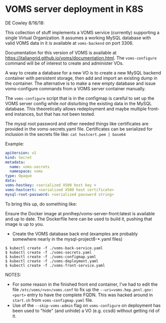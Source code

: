 # VOMS server deployment in K8S

DE Cowley 8/16/18:

This collection of stuff implements a VOMS service (currently) supporting a single Virtual Organization.  It assumes a working MySQL database with valid VOMS data in it is available at `voms-backend` on port 3306.  

Documentation for this version of VOMS is available at https://italiangrid.github.io/voms/documentation.html.  The `voms-configure` command will be of interest to create and administer VOs.

A way to create a database for a new VO is to create a new MySQL backend container with persistent storage, then add and import an existing dump in the container.  The alternative is to make a new empty database and issue voms-configure commands from a VOMS server container manually.

The `voms-configure` script that is in the configmap is careful to set up the VOMS server config while *not* disturbing the existing data in the MySQL database.  This theoretically allows redeployment and maybe multiple front-end instances, but that has *not* been tested.

The mysql root password and other needed things like certificates are provided in the voms-secrets.yaml file.  Certificates can be serialized for inclusion in the secrets file like:
```cat hostcert.pem | base64```

Example:

```yaml
apiVersion: v1
kind: Secret
metadata:
  name: voms-secrets
  namespace: voms
type: Opaque
data:
voms-hostkey: <serialized X509 host key >
voms-hostcert: <serialized X509 host certificate>
mysql-root-password: <serialized password string>

```


To bring this up, do something like:

Ensure the Docker image at pnnlhep/voms-server-front:latest is available and up to date.  The Dockerfile here can be used to build it, pushing that image is up to you.

- Create the VOMS database back end (examples are probably somewhere nearly in the mysql-project8-*.yaml files)
```
$ kubectl create -f ./voms-back-service.yaml
$ kubectl create -f ./voms-secrets.yaml
$ kubectl create -f ./voms-configmap.yaml
$ kubectl create -f ./voms-deployment.yaml
$ kubectl create -f ./voms-front-service.yaml
```


NOTES:  
  * For some reason in the finished front end container, I've had to edit the file `/etc/voms/<vo>/voms.conf` to fix up the `--uri=voms.hep.pnnl.gov:<port>` entry to have the complete FQDN.  This was hacked around in `start.sh` from `voms-configmap.yaml` file.
  * Use of the `--skip-voms-admin` flag on `voms-configure` on deployment has been used to "hide" (and unhide) a VO (e.g. ccsdi) without getting rid of it.

